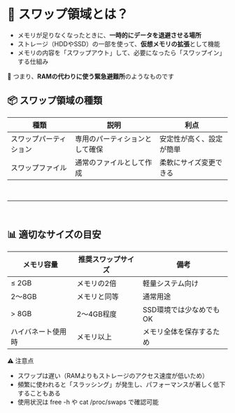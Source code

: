 # 🧭 スワップ領域とは？

-   メモリが足りなくなったときに、**一時的にデータを退避させる場所**
-   ストレージ（HDDやSSD）の一部を使って、**仮想メモリの拡張**として機能
-   メモリの内容を「スワップアウト」して、必要になったら「スワップイン」する仕組み

📌 つまり、**RAMの代わりに使う緊急避難所**のようなものです

## 📦 スワップ領域の種類

| 種類 | 説明 | 利点 |
|-------------|------------|-------------|
| スワップパーティション | 専用のパーティションとして確保 | 安定性が高く、設定が簡単 |
| スワップファイル | 通常のファイルとして作成 | 柔軟にサイズ変更できる |

<br>

-----------------------------

<br>

## 📊 適切なサイズの目安

| メモリ容量 | 推奨スワップサイズ | 備考 | 
|----------|-----------|----------|
| ≤ 2GB | メモリの2倍 | 軽量システム向け | 
| 2〜8GB | メモリと同等 | 通常用途 | 
| > 8GB | 2〜4GB程度 | SSD環境では少なめでもOK | 
| ハイバネート使用時 | メモリ以上 | メモリ全体を保存するため | 



⚠ 注意点
- スワップは遅い（RAMよりもストレージのアクセス速度が低いため）
- 頻繁に使われると「スラッシング」が発生し、パフォーマンスが著しく低下することもある
- 使用状況は free -h や cat /proc/swaps で確認可能

<br>
